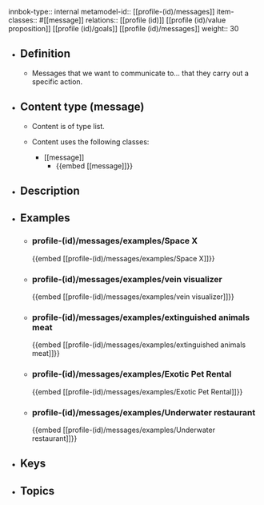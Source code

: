 innbok-type:: internal
metamodel-id:: [[profile-(id)/messages]]
item-classes:: #[[message]]
relations:: [[profile (id)]] [[profile (id)/value proposition]] [[profile (id)/goals]] [[profile (id)/messages]]
weight:: 30

- ## Definition
  - Messages that we want to communicate to... that they carry out a specific action.
- ## Content type (message)
  - Content is of type list.
  
  - Content uses the following classes:
    - [[message]]
      - {{embed [[message]]}}
  
- ## Description
- ## Examples
  - ### profile-(id)/messages/examples/Space X
    {{embed [[profile-(id)/messages/examples/Space X]]}}
  - ### profile-(id)/messages/examples/vein visualizer
    {{embed [[profile-(id)/messages/examples/vein visualizer]]}}
  - ### profile-(id)/messages/examples/extinguished animals meat
    {{embed [[profile-(id)/messages/examples/extinguished animals meat]]}}
  - ### profile-(id)/messages/examples/Exotic Pet Rental
    {{embed [[profile-(id)/messages/examples/Exotic Pet Rental]]}}
  - ### profile-(id)/messages/examples/Underwater restaurant
    {{embed [[profile-(id)/messages/examples/Underwater restaurant]]}}
  
- ## Keys
  
- ## Topics
  

